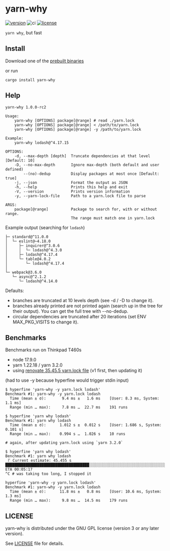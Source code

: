 # yarn-why
[![version](https://img.shields.io/crates/v/yarn-why.svg)](https://crates.io/crates/yarn-why)
![ci](https://github.com/riquito/yarn-why/actions/workflows/ci.yml/badge.svg)
[![license](https://img.shields.io/crates/l/yarn-why.svg)](https://crates.io/crates/yarn-why)

`yarn why`, but fast

## Install

Download one of the [prebuilt binaries](https://github.com/riquito/yarn-why/releases)

or run

```
cargo install yarn-why
```

## Help

```
yarn-why 1.0.0-rc2

Usage:
    yarn-why [OPTIONS] package[@range] # read ./yarn.lock
    yarn-why [OPTIONS] package[@range] < /path/to/yarn.lock
    yarn-why [OPTIONS] package[@range] -y /path/to/yarn.lock

Example:
    yarn-why lodash@^4.17.15

OPTIONS:
    -d, --max-depth [depth]  Truncate dependencies at that level [Default: 10]
    -D, --no-max-depth       Ignore max-depth (both default and user defined)
        --(no)-dedup         Display packages at most once [Default: true]
    -j, --json               Format the output as JSON
    -h, --help               Prints this help and exit
    -V, --version            Prints version information
    -y, --yarn-lock-file     Path to a yarn.lock file to parse

ARGS:
    package[@range]          Package to search for, with or without range.
                             The range must match one in yarn.lock
```

Example output (searching for `lodash`)

```
├─ standard@^11.0.0
│  └─ eslint@~4.18.0
│     ├─ inquirer@^3.0.6
│     │  └─ lodash@^4.3.0
│     ├─ lodash@^4.17.4
│     └─ table@4.0.2
│        └─ lodash@^4.17.4
│
└─ webpack@3.6.0
   └─ async@^2.1.2
      └─ lodash@^4.14.0
```

Defaults:
- branches are truncated at 10 levels depth (see -d / -D to change it).
- branches already printed are not printed again (search up in the tree for their output). You can get the full tree with --no-dedup.
- circular dependencies are truncated after 20 iterations (set ENV MAX_PKG_VISITS to change it).

## Benchmarks

Benchmarks run on Thinkpad T460s
- node 17.9.0
- yarn 1.22.18 / yarn 3.2.0
- using [renovate 35.45.5 yarn.lock file](https://github.com/renovatebot/renovate/blob/32.45.5/yarn.lock) (v1 first, then updating it)

(had to use -y because hyperfine would trigger stdin input)

```
$ hyperfine 'yarn-why -y yarn.lock lodash'
Benchmark #1: yarn-why -y yarn.lock lodash
  Time (mean ± σ):       9.4 ms ±   1.6 ms    [User: 8.3 ms, System: 1.1 ms]
  Range (min … max):     7.8 ms …  22.7 ms    191 runs

$ hyperfine 'yarn why lodash'
Benchmark #1: yarn why lodash
  Time (mean ± σ):      1.012 s ±  0.012 s    [User: 1.686 s, System: 0.101 s]
  Range (min … max):    0.994 s …  1.026 s    10 runs

# again, after updating yarn.lock using `yarn 3.2.0`

$ hyperfine 'yarn why lodash'
Benchmark #1: yarn why lodash
 ⠏ Current estimate: 45.455 s     █████████████████████████████████████░░░░░░░░░░░░░░░░░░░░░░░░░░░░░░░░░░░░░░░░░░░░░░░░░░░░░░░░░ ETA 00:05:17
^C # was taking too long, I stopped it

hyperfine 'yarn-why -y yarn.lock lodash'
Benchmark #1: yarn-why -y yarn.lock lodash
  Time (mean ± σ):      11.8 ms ±   0.8 ms    [User: 10.6 ms, System: 1.3 ms]
  Range (min … max):     9.8 ms …  14.5 ms    179 runs
```

## LICENSE

yarn-why is distributed under the GNU GPL license (version 3 or any later version).

See [LICENSE](./LICENSE) file for details.
